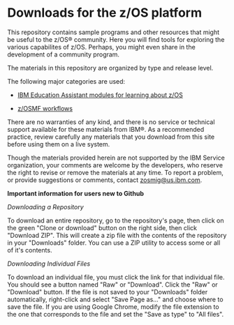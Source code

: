Downloads for the z/OS platform
===============================

This repository contains sample programs and other resources that might be useful to the z/OS® community. Here you will find tools for exploring the various capabilites of z/OS. Perhaps, you might even share in the development of a community program.

The materials in this repository are organized by type and release level.

The following major categories are used:

* [IBM Education Assistant modules for learning about z/OS](zOS-Education) 

* [z/OSMF workflows](zOS-Workflow)

There are no warranties of any kind, and there is no service or technical support available for these materials from IBM®. As a recommended practice, review carefully any materials that you download from this site before using them on a live system. 

Though the materials provided herein are not supported by the IBM Service organization, your comments are welcome by the developers, who reserve the right to revise or remove the materials at any time. To report a problem, or provide suggestions or comments, contact zosmig@us.ibm.com. 

**Important information for users new to Github**

*Downloading a Repository*

To download an entire repository, go to the repository's page, then click on the green "Clone or download" button on the right side, then click "Download ZIP". This will create a zip file with the contents of the repository in your "Downloads" folder. You can use a ZIP utility to access some or all of it's contents.

*Downloading Individual Files*

To download an individual file, you must click the link for that individual file. You should see a button named "Raw" or "Download". Click the "Raw" or "Download" button. If the file is not saved to your "Downloads" folder automatically, right-click and select "Save Page as..." and choose where to save the file. If you are using Google Chrome, modify the file extension to the one that corresponds to the file and set the "Save as type" to "All files".
